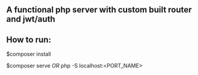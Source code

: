 ## A functional php server with custom built router and jwt/auth

## How to run:

$composer install

$composer serve _OR_ php -S localhost:<PORT_NAME>

